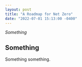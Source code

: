 ```yaml
---
layout: post
title: "A Roadmap for Net Zero"
date: "2022-07-01 15:13:00 -0400"
---
```

_Something_

## Something

Something something.
